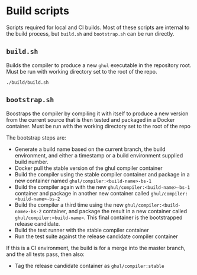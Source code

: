 # Build scripts
Scripts required for local and CI builds. Most of these scripts are internal to the build process, but `build.sh` and `bootstrap.sh` can be run directly.

## `build.sh`
Builds the compiler to produce a new `ghul` executable in the repository root. Must be run with working directory set to the root of the repo.

`./build/build.sh`

## `bootstrap.sh`
Boostraps the compiler by compiling it with itself to produce a new version from the current source that is then tested and packaged in a Docker container. Must be run with the working directory set to the root of the repo

The bootstrap steps are:
- Generate a build name based on the current branch, the build environment, and either a timestamp or a build environment supplied build number.
- Docker pull the stable version of the ghul compiler container
- Build the compiler using the stable compiler container and package in a new container named `ghul/compiler:<build-name>-bs-1`
- Build the compiler again with the new `ghul/compiler:<build-name>-bs-1` container and package in another new container called `ghul/compiler:<build-name>-bs-2`
- Build the compiler a third time using the new `ghul/compiler:<build-name>-bs-2` container, and package the result in a new container called `ghul/compiler:<build-name>`. This final container is the bootstrapped release candidate.
- Build the test runner with the stable compiler container
- Run the test suite against the release candidate compiler container

If this is a CI environment, the build is for a merge into the master branch, and the all tests pass, then also:
- Tag the release candidate container as `ghul/compiler:stable`
